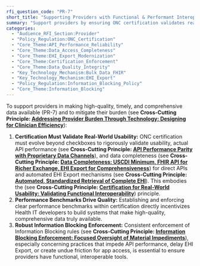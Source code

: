 ```yaml
---
rfi_question_code: "PR-7"
short_title: "Supporting Providers with Functional & Performant Interoperability"
summary: "Support providers by ensuring ONC certification validates real-world API/EHI Export usability and performance, not just checkboxes. Enforce performance benchmarks and information blocking rules. #HealthIT #ProviderSupport #Interoperability"
categories:
  - "Audience_RFI_Section:Provider"
  - "Policy_Regulation:ONC_Certification"
  - "Core_Theme:API_Performance_Reliability"
  - "Core_Theme:Data_Access_Completeness"
  - "Core_Theme:EHI_Export_Modernization"
  - "Core_Theme:Certification_Enforcement"
  - "Core_Theme:Data_Quality_Integrity"
  - "Key_Technology_Mechanism:Bulk_Data_FHIR"
  - "Key_Technology_Mechanism:EHI_Export"
  - "Policy_Regulation:Information_Blocking_Policy"
  - "Core_Theme:Information_Blocking"
---
```

To support providers in making high-quality, timely, and comprehensive data available (PR-7) and to mitigate their burden (see **Cross-Cutting Principle: [Addressing Provider Burden Through Technology: Designing for Clinician Efficiency](#ADDRESSING_PROVIDER_BURDEN_THROUGH_TECHNOLOGY)**):

1.  **Certification Must Validate Real-World Usability:** ONC certification must evolve beyond checkboxes to rigorously validate usability, actual API performance (see **Cross-Cutting Principle: [API Performance Parity with Proprietary Data Channels](#API_PERFORMANCE)**), and data completeness (see **Cross-Cutting Principle: [Data Completeness: USCDI Minimum, FHIR API for Richer Exchange, EHI Export for Comprehensiveness](#DATA_COMPLETENESS)**) for direct APIs and automated EHI Export mechanisms (see **Cross-Cutting Principle: [Automated, Standardized Retrieval of Complete EHI](#EHI_EXPORT_API)**). This embodies the (see **Cross-Cutting Principle: [Certification for Real-World Usability: Validating Functional Interoperability](#CERTIFICATION_FOR_REAL_WORLD_USABILITY)**) principle.
2.  **Performance Benchmarks Drive Quality:** Establishing and enforcing clear performance benchmarks within certification directly incentivizes Health IT developers to build systems that make high-quality, comprehensive data truly available.
3.  **Robust Information Blocking Enforcement:** Consistent enforcement of Information Blocking rules (see **Cross-Cutting Principle: [Information Blocking Enforcement: Focused Oversight of Material Impediments](#INFOBLOCKING_ENFORCEMENT)**), especially concerning practices that impede API performance, delay EHI Export, or create undue friction for app access, is essential to ensure providers have functional, interoperable tools.